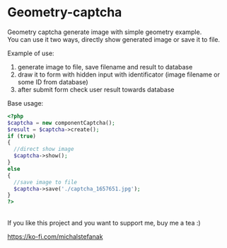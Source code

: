 Geometry-captcha
================
Geometry captcha generate image with simple geometry example.  
You can use it two ways, directly show generated image or save it to file.

Example of use:  
1. generate image to file, save filename and result to database  
2. draw it to form with hidden input with identificator (image filename or some ID from database)  
3. after submit form check user result towards database  


Base usage:
```php 
<?php  
$captcha = new componentCaptcha();  
$result = $captcha->create();  
if (true)  
{  
  //direct show image  
  $captcha->show();  
}  
else  
{  
  //save image to file  
  $captcha->save('./captcha_1657651.jpg');  
}  
?>
```

\
If you like this project and you want to support me, buy me a tea :)

https://ko-fi.com/michalstefanak
